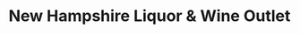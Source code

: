 ---
title: "New Hampshire Liquor & Wine Outlet"
url: /nashua/new-hampshire-liquor-and-wine-outlet-main-street/
shop: alcohol
---